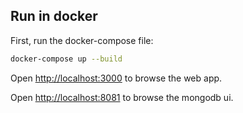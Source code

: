 ## Run in docker

First, run the docker-compose file:

```bash
docker-compose up --build
```

Open [http://localhost:3000](http://localhost:3000) to browse the web app.

Open [http://localhost:8081](http://localhost:8081) to browse the mongodb ui.